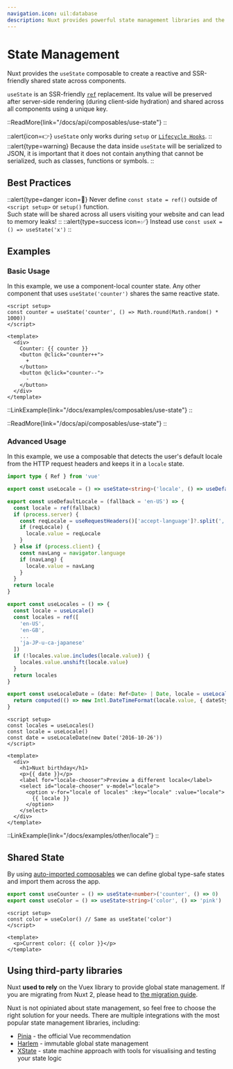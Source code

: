 ```yaml
---
navigation.icon: uil:database
description: Nuxt provides powerful state management libraries and the useState composable to create a reactive and SSR-friendly shared state.
---
```


# State Management

Nuxt provides the `useState` composable to create a reactive and SSR-friendly shared state across components.

`useState` is an SSR-friendly [`ref`](https://vuejs.org/api/reactivity-core.html#ref) replacement. Its value will be preserved after server-side rendering (during client-side hydration) and shared across all components using a unique key.

::ReadMore{link="/docs/api/composables/use-state"}
::

::alert{icon=👉}
`useState` only works during `setup` or [`Lifecycle Hooks`](https://vuejs.org/api/composition-api-lifecycle.html#composition-api-lifecycle-hooks).
::
::alert{type=warning}
Because the data inside `useState` will be serialized to JSON, it is important that it does not contain anything that cannot be serialized, such as classes, functions or symbols.
::

## Best Practices

::alert{type=danger icon=🚨}
Never define `const state = ref()` outside of `<script setup>` or `setup()` function.<br>
Such state will be shared across all users visiting your website and can lead to memory leaks!
::
::alert{type=success icon=✅}
Instead use `const useX = () => useState('x')`
::

## Examples

### Basic Usage

In this example, we use a component-local counter state. Any other component that uses `useState('counter')` shares the same reactive state.

```vue [app.vue]
<script setup>
const counter = useState('counter', () => Math.round(Math.random() * 1000))
</script>

<template>
  <div>
    Counter: {{ counter }}
    <button @click="counter++">
      +
    </button>
    <button @click="counter--">
      -
    </button>
  </div>
</template>
```

::LinkExample{link="/docs/examples/composables/use-state"}
::

::ReadMore{link="/docs/api/composables/use-state"}
::

### Advanced Usage

In this example, we use a composable that detects the user's default locale from the HTTP request headers and keeps it in a `locale` state.

```ts [composables/locale.ts]
import type { Ref } from 'vue'

export const useLocale = () => useState<string>('locale', () => useDefaultLocale().value)

export const useDefaultLocale = (fallback = 'en-US') => {
  const locale = ref(fallback)
  if (process.server) {    
    const reqLocale = useRequestHeaders()['accept-language']?.split(',')[0]
    if (reqLocale) {
      locale.value = reqLocale
    }
  } else if (process.client) {
    const navLang = navigator.language
    if (navLang) {
      locale.value = navLang
    }
  }
  return locale
}

export const useLocales = () => {
  const locale = useLocale()
  const locales = ref([
    'en-US',
    'en-GB',
    ...
    'ja-JP-u-ca-japanese'
  ])
  if (!locales.value.includes(locale.value)) {
    locales.value.unshift(locale.value)
  }
  return locales
}

export const useLocaleDate = (date: Ref<Date> | Date, locale = useLocale()) => {
  return computed(() => new Intl.DateTimeFormat(locale.value, { dateStyle: 'full' }).format(unref(date)))
}
```

```vue [app.vue]
<script setup>
const locales = useLocales()
const locale = useLocale()
const date = useLocaleDate(new Date('2016-10-26'))
</script>

<template>
  <div>
    <h1>Nuxt birthday</h1>
    <p>{{ date }}</p>    
    <label for="locale-chooser">Preview a different locale</label>
    <select id="locale-chooser" v-model="locale">
      <option v-for="locale of locales" :key="locale" :value="locale">
        {{ locale }}
      </option>
    </select>
  </div>
</template>
```

::LinkExample{link="/docs/examples/other/locale"}
::

## Shared State

By using [auto-imported composables](/docs/guide/directory-structure/composables) we can define global type-safe states and import them across the app.

```ts [composables/states.ts]
export const useCounter = () => useState<number>('counter', () => 0)
export const useColor = () => useState<string>('color', () => 'pink')
```

```vue [app.vue]
<script setup>
const color = useColor() // Same as useState('color')
</script>

<template>
  <p>Current color: {{ color }}</p>
</template>
```

## Using third-party libraries

Nuxt **used to rely** on the Vuex library to provide global state management. If you are migrating from Nuxt 2, please head to [the migration guide](/docs/migration/configuration#vuex).

Nuxt is not opiniated about state management, so feel free to choose the right solution for your needs. There are multiple integrations with the most popular state management libraries, including:

- [Pinia](/modules/pinia) - the official Vue recommendation
- [Harlem](/modules/harlem) - immutable global state management
- [XState](/modules/xstate) - state machine approach with tools for visualising and testing your state logic
